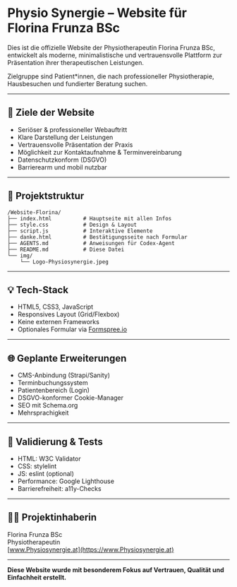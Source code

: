 # Physio Synergie – Website für Florina Frunza BSc

Dies ist die offizielle Website der Physiotherapeutin Florina Frunza BSc, entwickelt als moderne, minimalistische und vertrauensvolle Plattform zur Präsentation ihrer therapeutischen Leistungen.

Zielgruppe sind Patient*innen, die nach professioneller Physiotherapie, Hausbesuchen und fundierter Beratung suchen.

---

## 🎯 Ziele der Website

- Seriöser & professioneller Webauftritt
- Klare Darstellung der Leistungen
- Vertrauensvolle Präsentation der Praxis
- Möglichkeit zur Kontaktaufnahme & Terminvereinbarung
- Datenschutzkonform (DSGVO)
- Barrierearm und mobil nutzbar

---

## 📂 Projektstruktur

```
/Website-Florina/
├── index.html          # Hauptseite mit allen Infos
├── style.css           # Design & Layout
├── script.js           # Interaktive Elemente
├── danke.html          # Bestätigungsseite nach Formular
├── AGENTS.md           # Anweisungen für Codex-Agent
├── README.md           # Diese Datei
└── img/
    └── Logo-Physiosynergie.jpeg
```

---

## 💡 Tech-Stack

- HTML5, CSS3, JavaScript
- Responsives Layout (Grid/Flexbox)
- Keine externen Frameworks
- Optionales Formular via [Formspree.io](https://formspree.io)

---

## 🌐 Geplante Erweiterungen

- CMS-Anbindung (Strapi/Sanity)
- Terminbuchungssystem
- Patientenbereich (Login)
- DSGVO-konformer Cookie-Manager
- SEO mit Schema.org
- Mehrsprachigkeit

---

## 🧪 Validierung & Tests

- HTML: W3C Validator
- CSS: stylelint
- JS: eslint (optional)
- Performance: Google Lighthouse
- Barrierefreiheit: a11y-Checks

---

## 👩‍⚕️ Projektinhaberin

Florina Frunza BSc  
Physiotherapeutin  
[www.Physiosynergie.at](https://www.Physiosynergie.at)

---

**Diese Website wurde mit besonderem Fokus auf Vertrauen, Qualität und Einfachheit erstellt.**
